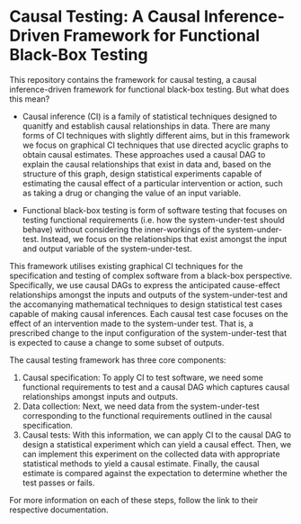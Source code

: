 # Causal Testing: A Causal Inference-Driven Framework for Functional Black-Box Testing

This repository contains the framework for causal testing, a causal inference-driven framework for functional black-box testing. But what does this mean?

- Causal inference (CI) is a family of statistical techniques designed to quanitfy and establish causal relationships in data. There are many forms of CI techniques with slightly different aims, but in this framework we focus on graphical CI techniques that use directed acyclic graphs to obtain causal estimates. These approaches used a causal DAG to explain the causal relationships that exist in data and, based on the structure of this graph, design statistical experiments capable of estimating the causal effect of a particular intervention or action, such as taking a drug or changing the value of an input variable.

- Functional black-box testing is form of software testing that focuses on testing functional requirements (i.e. how the system-under-test should behave) without considering the inner-workings of the system-under-test. Instead, we focus on the relationships that exist amongst the input and output variable of the system-under-test.

This framework utilises existing graphical CI techniques for the specification and testing of complex software from a black-box perspective. Specifically, we use causal DAGs to express the anticipated cause-effect relationships amongst the inputs and outputs of the system-under-test and the accomanying mathematical techniques to design statistical test cases capable of making causal inferences. Each causal test case focuses on the effect of an intervention made to the system-under test. That is, a prescribed change to the input configuration of the system-under-test that is expected to cause a change to some subset of outputs. 

The causal testing framework has three core components:

1. Causal specification: To apply CI to test software, we need some functional requirements to test and a causal DAG which captures causal relationships amongst inputs and outputs.
2. Data collection: Next, we need data from the system-under-test corresponding to the functional requirements outlined in the causal specification.
3. Causal tests: With this information, we can apply CI to the causal DAG to design a statistical experiment which can yield a causal effect. Then, we can implement this experiment on the collected data with appropriate statistical methods to yield a causal estimate. Finally, the causal estimate is compared against the expectation to determine whether the test passes or fails.

For more information on each of these steps, follow the link to their respective documentation.
